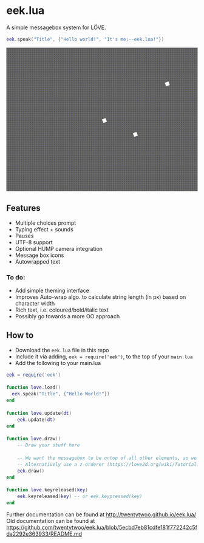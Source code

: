 # eek.lua
A simple messagebox system for LÖVE.

```lua
eek.speak("Title", {"Hello world!", "It's me;--eek.lua!"})
```

![Preview of eek.lua](preview.gif)

## Features
- Multiple choices prompt
- Typing effect + sounds
- Pauses
- UTF-8 support
- Optional HUMP camera integration
- Message box icons
- Autowrapped text

### To do:
- Add simple theming interface
- Improves Auto-wrap algo. to calculate string length (in px) based on character width
- Rich text, i.e. coloured/bold/italic text
- Possibly go towards a more OO approach

## How to
* Download the `eek.lua` file in this repo
* Include it via adding, `eek = require('eek')`, to the top of your `main.lua`
* Add the following to your main.lua

```lua
eek = require('eek')

function love.load()
  eek.speak("Title", {"Hello World!"})
end

function love.update(dt)
    eek.update(dt)
end

function love.draw()
    -- Draw your stuff here

    -- We want the messagebox to be ontop of all other elements, so we draw it last
    -- Alternatively use a z-orderer (https://love2d.org/wiki/Tutorial:Drawing_Order)
    eek.draw()
end

function love.keyreleased(key)
    eek.keyreleased(key) -- or eek.keypressed(key)
end
```
Further documentation can be found at http://twentytwoo.github.io/eek.lua/
Old documentation can be found at https://github.com/twentytwoo/eek.lua/blob/5ecbd7eb81cdfe181f772242c5fda2292e363933/README.md
